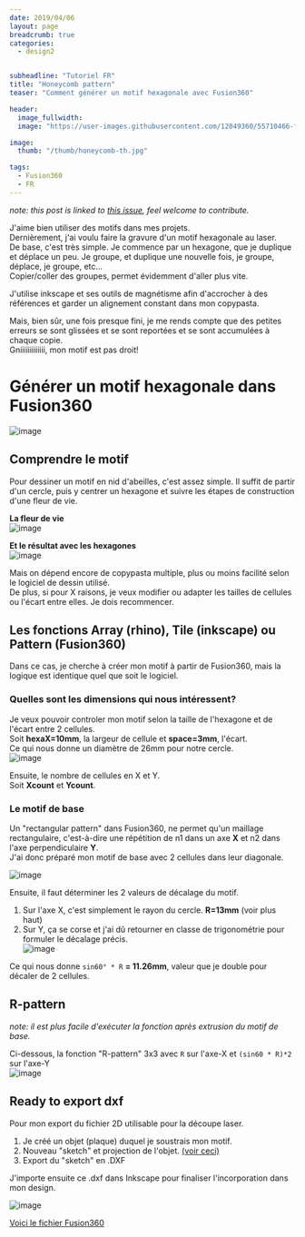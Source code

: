 ```yaml
---
date: 2019/04/06
layout: page
breadcrumb: true
categories:
  - design2


subheadline: "Tutoriel FR"
title: "Honeycomb pattern"
teaser: "Comment générer un motif hexagonale avec Fusion360"

header:
  image_fullwidth:
  image: "https://user-images.githubusercontent.com/12049360/55710466-f63e2d00-59ea-11e9-9b18-9a1ff459d629.png"

image:
  thumb: "/thumb/honeycomb-th.jpg"

tags:
  - Fusion360
  - FR
---
```


*note: this post is linked to [this issue](https://github.com/nicolasdb/nicolasdb.github.io/issues/113), feel welcome to contribute.*

J'aime bien utiliser des motifs dans mes projets.  
Dernièrement, j'ai voulu faire la gravure d'un motif hexagonale au laser.  
De base, c'est très simple. Je commence par un hexagone, que je duplique et déplace un peu. Je groupe, et duplique une nouvelle fois, je groupe, déplace, je groupe, etc...  
Copier/coller des groupes, permet évidemment d'aller plus vite.  

J'utilise inkscape et ses outils de magnétisme afin d'accrocher à des références et garder un alignement constant dans mon copypasta.  

Mais, bien sûr, une fois presque fini, je me rends compte que des petites erreurs se sont glissées et se sont reportées et se sont accumulées à chaque copie.  
Gniiiiiiiiiiiii, mon motif est pas droit!  

# Générer un motif hexagonale dans Fusion360

![image](https://user-images.githubusercontent.com/12049360/55670413-1bfcf200-5884-11e9-84a0-1716f0b01eea.png)


## Comprendre le motif
Pour dessiner un motif en nid d'abeilles, c'est assez simple. Il suffit de partir d'un cercle, puis y centrer un hexagone et suivre les étapes de construction d'une fleur de vie.

**La fleur de vie**  
![image](https://user-images.githubusercontent.com/12049360/55671077-418df980-588c-11e9-83bb-9caeed096286.png)

**Et le résultat avec les hexagones**  
![image](https://user-images.githubusercontent.com/12049360/55669291-dafde100-5875-11e9-9bfb-857755110f6a.png)

Mais on dépend encore de copypasta multiple, plus ou moins facilité selon le logiciel de dessin utilisé.  
De plus, si pour X raisons, je veux modifier ou adapter les tailles de cellules ou l'écart entre elles. Je dois recommencer.  

## Les fonctions Array (rhino), Tile (inkscape) ou Pattern (Fusion360)
Dans ce cas, je cherche à créer mon motif à partir de Fusion360, mais la logique est identique quel que soit le logiciel.  

### Quelles sont les dimensions qui nous intéressent?
Je veux pouvoir controler mon motif selon la taille de l'hexagone et de l'écart entre 2 cellules.  
Soit **hexaX=10mm**, la largeur de cellule et **space=3mm**, l'écart.  
Ce qui nous donne un diamètre de 26mm pour notre cercle.  
![image](https://user-images.githubusercontent.com/12049360/55669295-e3561c00-5875-11e9-87ea-de5dbeaf0ffc.png)

Ensuite, le nombre de cellules en X et Y.  
Soit **Xcount** et **Ycount**.  

### Le motif de base
Un "rectangular pattern" dans Fusion360, ne permet qu'un maillage rectangulaire, c'est-à-dire une répétition de n1 dans un axe **X** et n2 dans l'axe perpendiculaire **Y**.  
J'ai donc préparé mon motif de base avec 2 cellules dans leur diagonale.  

![image](https://user-images.githubusercontent.com/12049360/55670036-721b6680-587f-11e9-8558-c27402a68934.png)

Ensuite, il faut déterminer les 2 valeurs de décalage du motif.  
1. Sur l'axe X, c'est simplement le rayon du cercle. **R=13mm** (voir plus haut)  
2. Sur Y, ça se corse et j'ai dû retourner en classe de trigonométrie pour formuler le décalage précis.  
![image](https://user-images.githubusercontent.com/12049360/55669965-16041280-587e-11e9-8789-4072d41c9f1f.png)  

Ce qui nous donne `sin60° * R` **= 11.26mm**, valeur que je double pour décaler de 2 cellules.  

## R-pattern
_note: il est plus facile d'exécuter la fonction après extrusion du motif de base._

Ci-dessous, la fonction "R-pattern" 3x3 avec `R` sur l'axe-X et `(sin60 * R)*2` sur l'axe-Y  
![image](https://user-images.githubusercontent.com/12049360/55670131-e1458a80-5880-11e9-9049-316bac03ba5d.png)

## Ready to export dxf
Pour mon export du fichier 2D utilisable pour la découpe laser.
1. Je créé un objet (plaque) duquel je soustrais mon motif.  
2. Nouveau "sketch" et projection de l'objet. [(voir ceci)](https://youtu.be/PuI2iWmngtM?t=87)
3. Export du "sketch" en .DXF

J'importe ensuite ce .dxf dans Inkscape pour finaliser l'incorporation dans mon design.  

![image](https://user-images.githubusercontent.com/12049360/55671627-608f8a00-5892-11e9-962c-eae4e7e65d73.png)

[Voici le fichier Fusion360](https://a360.co/2UBzilG)
